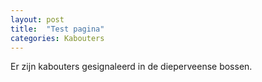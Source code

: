 ```yaml
---
layout: post
title:  "Test pagina"
categories: Kabouters
---
```


Er zijn kabouters gesignaleerd in de dieperveense bossen.
